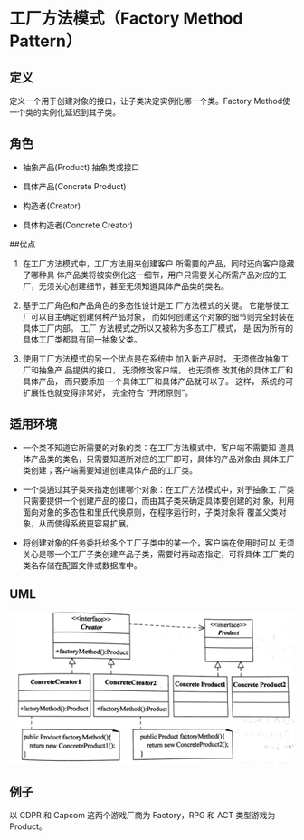 # 工厂方法模式（Factory Method Pattern）

## 定义

定义一个用于创建对象的接口，让子类决定实例化哪一个类。Factory Method使一个类的实例化延迟到其子类。

## 角色

- 抽象产品(Product) 抽象类或接口

- 具体产品(Concrete Product)

- 构造者(Creator)

- 具体构造者(Concrete Creator)

##优点

1. 在工厂方法模式中，工厂方法用来创建客户 所需要的产品，同时还向客户隐藏了哪种具 体产品类将被实例化这一细节，用户只需要关心所需产品对应的工厂，无须关心创建细节，甚至无须知道具体产品类的类名。

2. 基于工厂角色和产品角色的多态性设计是工 厂方法模式的关键。 它能够使工厂可以自主确定创建何种产品对象， 而如何创建这个对象的细节则完全封装在具体工厂内部。 工厂 方法模式之所以又被称为多态工厂模式， 是 因为所有的具体工厂类都具有同一抽象父类。

3. 使用工厂方法模式的另一个优点是在系统中 加入新产品时， 无须修改抽象工厂和抽象产 品提供的接口， 无须修改客户端， 也无须修 改其他的具体工厂和具体产品， 而只要添加 一个具体工厂和具体产品就可以了。 这样， 系统的可扩展性也就变得非常好， 完全符合 “开闭原则”。

## 适用环境

- 一个类不知道它所需要的对象的类：在工厂方法模式中，客户端不需要知 道具体产品类的类名，只需要知道所对应的工厂即可，具体的产品对象由 具体工厂类创建；客户端需要知道创建具体产品的工厂类。

- 一个类通过其子类来指定创建哪个对象：在工厂方法模式中，对于抽象工 厂类只需要提供一个创建产品的接口，而由其子类来确定具体要创建的对 象，利用面向对象的多态性和里氏代换原则，在程序运行时，子类对象将 覆盖父类对象，从而使得系统更容易扩展。

- 将创建对象的任务委托给多个工厂子类中的某一个，客户端在使用时可以 无须关心是哪一个工厂子类创建产品子类，需要时再动态指定，可将具体 工厂类的类名存储在配置文件或数据库中。

## UML

![](img/8e460321-a047-4e7a-918d-adf773f4ca8f-1215388.png)

## 例子

以 CDPR 和 Capcom 这两个游戏厂商为 Factory，RPG 和 ACT 类型游戏为 Product。